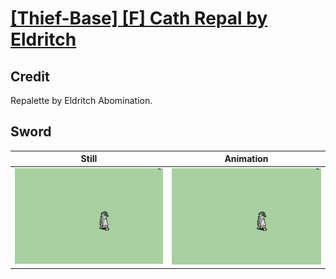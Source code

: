 # [\[Thief-Base\] \[F\] Cath Repal by Eldritch](../)

## Credit

Repalette by Eldritch Abomination.
	
## Sword

| Still | Animation |
| :---: | :-------: |
| ![Sword still](./Sword_000.png) | ![Sword animation](./Sword.gif) |
